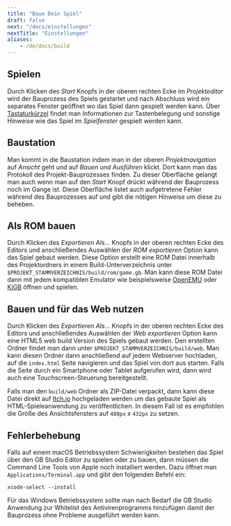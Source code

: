```yaml
---
title: "Baue Dein Spiel"
draft: false
next: "/docs/einstellungen"
nextTitle: "Einstellungen"
aliases:
    - /de/docs/build
---
```


## Spielen

Durch Klicken des _Start_ Knopfs in der oberen rechten Ecke im _Projekteditor_ wird der Bauprozess des Spiels gestartet und nach Abschluss wird ein separates Fenster geöffnet wo das Spiel dann gespielt werden kann. Über [Tastaturkürzel](/de/docs/tastaturkuerzel) findet man Informationen zur Tastenbelegung und sonstige Hinweise wie das Spiel im _Spielfenster_ gespielt werden kann.

## Baustation

Man kommt in die Baustation indem man in der oberen _Projektnavigation_ auf _Ansicht_ geht und auf _Bauen und Ausführen_ klickt. Dort kann man das Protokoll des Projekt-Bauprozesses finden. Zu dieser Oberfläche gelangt man auch wenn man auf den _Start_ Knopf drückt während der Bauprozess noch im Gange ist. Diese Oberfläche listet auch aufgetretene Fehler während des Bauprozesses auf und gibt die nötigen Hinweise um diese zu beheben.

## Als ROM bauen

Durch Klicken des _Exportieren Als..._ Knopfs in der oberen rechten Ecke des Editors und anschließendes Auswählen der _ROM exportieren_ Option kann das Spiel gebaut werden. Diese Option erstellt eine ROM Datei innerhalb des Projektordners in einem Build-Unterverzeichnis unter `$PROJEKT_STAMMVERZEICHNIS/build/rom/game.gb`. Man kann diese ROM Datei dann mit jedem kompatiblen Emulator wie beispielsweise [OpenEMU](https://openemu.org/) oder [KiGB](http://kigb.emuunlim.com/downloads.htm) öffnen und spielen.

## Bauen und für das Web nutzen

Durch Klicken des _Exportieren Als..._ Knopfs in der oberen rechten Ecke des Editors und anschließendes Auswählen der _Web exportieren_ Option kann eine HTML5 web build Version des Spiels gebaut werden. Den erstellten Ordner findet man dann unter `$PROJEKT_STAMMVERZEICHNIS/build/web`. Man kann diesen Ordner dann anschließend auf jedem Webserver hochladen, auf die `index.html` Seite navigieren und das Spiel von dort aus starten. Falls die Seite durch ein Smartphone oder Tablet aufgerufen wird, dann wird auch eine Touchscreen-Steuerung bereitgestellt.

Falls man den `build/web` Ordner als ZIP-Datei verpackt, dann kann diese Datei direkt auf [Itch.io](https://itch.io) hochgeladen werden um das gebaute Spiel als HTML-Spieleanwendung zu veröffentlichen. In diesem Fall ist es empfohlen die Größe des Ansichtsfensters auf `480px` x `432px` zu setzen.

## Fehlerbehebung

Falls auf einem macOS Betriebssystem Schwierigkeiten bestehen das Spiel über den GB Studio Editor zu spielen oder zu bauen, dann müssen die Command Line Tools von Apple noch installiert werden. Dazu öffnet man `Applications/Terminal.app` und gibt den folgenden Befehl ein:

```
xcode-select --install
```

Für das Windows Betriebssystem sollte man nach Bedarf die GB Studio Anwendung zur Whitelist des Antivirenprogramms hinzufügen damit der Bauprozess ohne Probleme ausgeführt werden kann.
